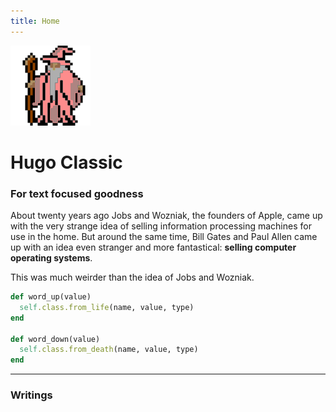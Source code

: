 ```yaml
---
title: Home
---
```


<!-- <img src="/images/partywizard.gif" style="max-width:15%;min-width:40px;float:right;" alt="Github repo" />(https://github.com/goodroot/hugo-classic) -->
![example image](/images/partywizard.gif "An exemplary image")

# Hugo Classic

### For text focused goodness

About twenty years ago Jobs and Wozniak, the founders of Apple, came up with the very strange idea of selling information processing machines for use in the home. But around the same time, Bill Gates and Paul Allen came up with an idea even stranger and more fantastical: **selling computer operating systems**.

This was much weirder than the idea of Jobs and Wozniak.



~~~ruby
def word_up(value)
  self.class.from_life(name, value, type)
end

def word_down(value)
  self.class.from_death(name, value, type)
end
~~~

---

### Writings
